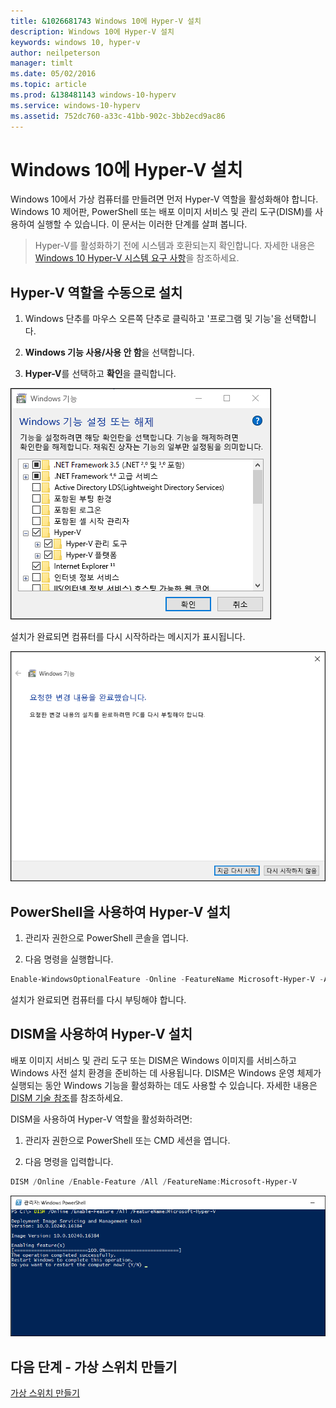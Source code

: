 ```yaml
---
title: &1026681743 Windows 10에 Hyper-V 설치
description: Windows 10에 Hyper-V 설치
keywords: windows 10, hyper-v
author: neilpeterson
manager: timlt
ms.date: 05/02/2016
ms.topic: article
ms.prod: &138481143 windows-10-hyperv
ms.service: windows-10-hyperv
ms.assetid: 752dc760-a33c-41bb-902c-3bb2ecd9ac86
---
```


# Windows 10에 Hyper-V 설치

Windows 10에서 가상 컴퓨터를 만들려면 먼저 Hyper-V 역할을 활성화해야 합니다. Windows 10 제어판, PowerShell 또는 배포 이미지 서비스 및 관리 도구(DISM)를 사용하여 실행할 수 있습니다. 이 문서는 이러한 단계를 살펴 봅니다.

> Hyper-V를 활성화하기 전에 시스템과 호환되는지 확인합니다. 자세한 내용은 [Windows 10 Hyper-V 시스템 요구 사항](https://msdn.microsoft.com/virtualization/hyperv_on_windows/quick_start/walkthrough_compatibility)을 참조하세요.

## Hyper-V 역할을 수동으로 설치

1. Windows 단추를 마우스 오른쪽 단추로 클릭하고 '프로그램 및 기능'을 선택합니다.

2. **Windows 기능 사용/사용 안 함**을 선택합니다.

3. **Hyper-V**를 선택하고 **확인**을 클릭합니다.

![](media/enable_role_upd.png)

설치가 완료되면 컴퓨터를 다시 시작하라는 메시지가 표시됩니다.

![](media/restart_upd.png)

## PowerShell을 사용하여 Hyper-V 설치

1. 관리자 권한으로 PowerShell 콘솔을 엽니다.

2. 다음 명령을 실행합니다.

```powershell
Enable-WindowsOptionalFeature -Online -FeatureName Microsoft-Hyper-V -All
```
설치가 완료되면 컴퓨터를 다시 부팅해야 합니다.

## DISM을 사용하여 Hyper-V 설치

배포 이미지 서비스 및 관리 도구 또는 DISM은 Windows 이미지를 서비스하고 Windows 사전 설치 환경을 준비하는 데 사용됩니다. DISM은 Windows 운영 체제가 실행되는 동안 Windows 기능을 활성화하는 데도 사용할 수 있습니다. 자세한 내용은 [DISM 기술 참조](https://technet.microsoft.com/en-us/library/hh824821.aspx)를 참조하세요.

DISM을 사용하여 Hyper-V 역할을 활성화하려면:

1. 관리자 권한으로 PowerShell 또는 CMD 세션을 엽니다.

2. 다음 명령을 입력합니다.

```powershell
DISM /Online /Enable-Feature /All /FeatureName:Microsoft-Hyper-V
```
![](media/dism_upd.png)


## 다음 단계 - 가상 스위치 만들기

[가상 스위치 만들기](walkthrough_virtual_switch.md)






<!--HONumber=May16_HO1-->


